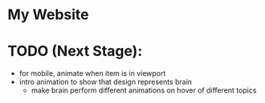 # My Website

# TODO (Next Stage):
- for mobile, animate when item is in viewport
- intro animation to show that design represents brain
    - make brain perform different animations on hover of different topics